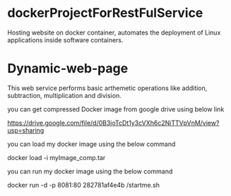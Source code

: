 # dockerProjectForRestFulService
Hosting website on docker container, automates the deployment of Linux applications inside software containers. 


# Dynamic-web-page
This web service performs basic arthemetic operations like addition, subtraction, multiplication and division.

you can get compressed Docker image from google drive using below link

https://drive.google.com/file/d/0B3joTcDt1y3cVXh6c2NiTTVpVnM/view?usp=sharing

you can load my docker image using the below command

docker load -i myImage_comp.tar

you can run my docker image using the below command

docker run -d -p 8081:80 282781af4e4b /startme.sh

